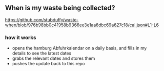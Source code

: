 ## When is my waste being collected?
  https://github.com/stubduffy/waste-when/blob/976b98bb0c41958b9366ee3e1aa6dbc69a627c18/cal.json#L1-L6
  
  ### how it works
  - opens the hamburg Abfuhrkalendar on a daily basis, and fills in my details to see the latest dates
  - grabs the relevant dates and stores them
  - pushes the update back to this repo
  
